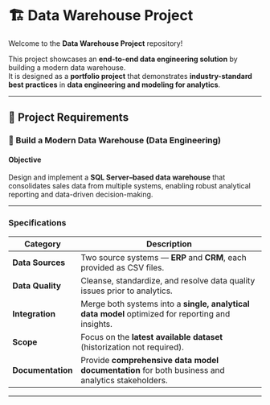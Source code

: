 # 🏗️ Data Warehouse  Project

Welcome to the **Data Warehouse Project** repository! 

This project showcases an **end-to-end data engineering solution** by building a modern data warehouse.  
It is designed as a **portfolio project** that demonstrates **industry-standard best practices** in **data engineering and modeling for analytics**.

---

## 🎯 Project Requirements

###  🧱 Build a Modern Data Warehouse (Data Engineering)

#### **Objective**
Design and implement a **SQL Server–based data warehouse** that consolidates sales data from multiple systems, enabling robust analytical reporting and data-driven decision-making.

---

### **Specifications**

| Category | Description |
|-----------|--------------|
| **Data Sources** | Two source systems — **ERP** and **CRM**, each provided as CSV files. |
| **Data Quality** | Cleanse, standardize, and resolve data quality issues prior to analytics. |
| **Integration** | Merge both systems into a **single, analytical data model** optimized for reporting and insights. |
| **Scope** | Focus on the **latest available dataset** (historization not required). |
| **Documentation** | Provide **comprehensive data model documentation** for both business and analytics stakeholders. |

---

